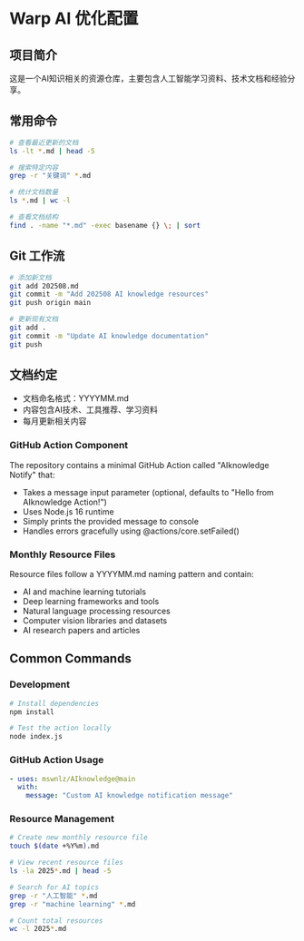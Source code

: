 # Warp AI 优化配置

## 项目简介
这是一个AI知识相关的资源仓库，主要包含人工智能学习资料、技术文档和经验分享。

## 常用命令
```bash
# 查看最近更新的文档
ls -lt *.md | head -5

# 搜索特定内容
grep -r "关键词" *.md

# 统计文档数量
ls *.md | wc -l

# 查看文档结构
find . -name "*.md" -exec basename {} \; | sort
```

## Git 工作流
```bash
# 添加新文档
git add 202508.md
git commit -m "Add 202508 AI knowledge resources"
git push origin main

# 更新现有文档
git add .
git commit -m "Update AI knowledge documentation"
git push
```

## 文档约定
- 文档命名格式：YYYYMM.md
- 内容包含AI技术、工具推荐、学习资料
- 每月更新相关内容

### GitHub Action Component
The repository contains a minimal GitHub Action called "AIknowledge Notify" that:
- Takes a message input parameter (optional, defaults to "Hello from AIknowledge Action!")
- Uses Node.js 16 runtime  
- Simply prints the provided message to console
- Handles errors gracefully using @actions/core.setFailed()

### Monthly Resource Files
Resource files follow a YYYYMM.md naming pattern and contain:
- AI and machine learning tutorials
- Deep learning frameworks and tools
- Natural language processing resources
- Computer vision libraries and datasets
- AI research papers and articles

## Common Commands

### Development
```bash
# Install dependencies
npm install

# Test the action locally
node index.js
```

### GitHub Action Usage
```yaml
- uses: mswnlz/AIknowledge@main
  with:
    message: "Custom AI knowledge notification message"
```

### Resource Management
```bash
# Create new monthly resource file
touch $(date +%Y%m).md

# View recent resource files
ls -la 2025*.md | head -5

# Search for AI topics
grep -r "人工智能" *.md
grep -r "machine learning" *.md

# Count total resources
wc -l 2025*.md
```
